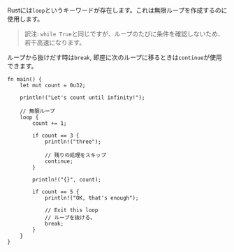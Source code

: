 <!--- Rust provides a `loop` keyword to indicate an infinite loop. --->
Rustには`loop`というキーワードが存在します。これは無限ループを作成するのに使用します。

> 訳注: `while True`と同じですが、ループのたびに条件を確認しないため、若干高速になります。

<!--- The `break` statement can be used to exit a loop at anytime, whereas the --->
<!--- `continue` statement can be used to skip the rest of the iteration and start a --->
<!--- new one. --->
ループから抜けだす時は`break`, 即座に次のループに移るときは`continue`が使用できます。

``` rust,editable
fn main() {
    let mut count = 0u32;

    println!("Let's count until infinity!");

    // 無限ループ
    loop {
        count += 1;

        if count == 3 {
            println!("three");

            // 残りの処理をスキップ
            continue;
        }

        println!("{}", count);

        if count == 5 {
            println!("OK, that's enough");

            // Exit this loop
            // ループを抜ける。
            break;
        }
    }
}

```
